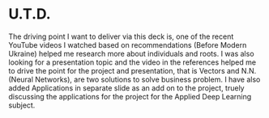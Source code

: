 # U.T.D.

The driving point I want to deliver via this deck is, one of the recent YouTube videos I watched based on recommendations (Before Modern Ukraine) helped me research more about individuals and roots.
I was also looking for a presentation topic and the video in the references helped me to drive the point for the project and presentation, that is Vectors and N.N. (Neural Networks),
are two solutions to solve business problem.
I have also added Applications in separate slide as an add on to the project, truely discussing the applications for the project for the Applied Deep Learning subject.
